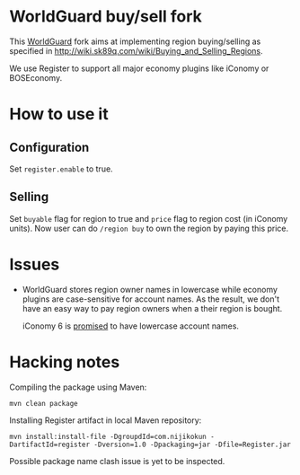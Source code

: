 WorldGuard buy/sell fork
========================

This [WorldGuard][wg] fork aims at implementing region buying/selling
as specified in <http://wiki.sk89q.com/wiki/Buying_and_Selling_Regions>.

We use Register to support all major economy plugins like iConomy or
BOSEconomy.

How to use it
=============

Configuration
-------------

Set `register.enable` to true.

Selling
-------

Set `buyable` flag for region to true and `price` flag to region cost
(in iConomy units). Now user can do `/region buy` to own the region
by paying this price.

Issues
======

- WorldGuard stores region owner names in lowercase while economy
  plugins are case-sensitive for account names. As the result, we
  don't have an easy way to pay region owners when a their region is
  bought.

  iConomy 6 is [promised][ico6-case] to have lowercase account names.

Hacking notes
=============

Compiling the package using Maven:

    mvn clean package

Installing Register artifact in local Maven repository:

    mvn install:install-file -DgroupdId=com.nijikokun -DartifactId=register -Dversion=1.0 -Dpackaging=jar -Dfile=Register.jar

Possible package name clash issue is yet to be inspected.

[wg]: http://github.com/sk89q/worldguard
[ico6-case]: https://github.com/iConomy/Core/issues/95
